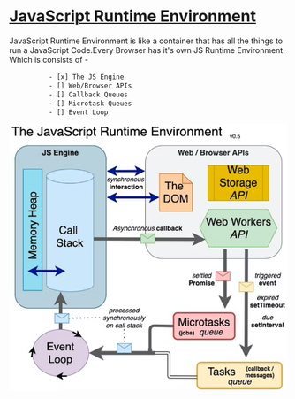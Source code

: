 # <ins>JavaScript Runtime Environment</ins>
JavaScript Runtime Environment is like a container that has all the things to run a JavaScript Code.Every Browser has it's own JS Runtime Environment. Which is consists of -
~~~
          - [x] The JS Engine
          - [] Web/Browser APIs
          - [] Callback Queues
          - [] Microtask Queues
          - [] Event Loop
~~~
![alt text](./assests/JSRE.png)
